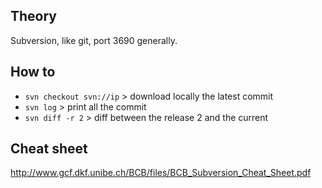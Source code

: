 ## Theory

Subversion, like git, port 3690 generally.

## How to

- ```svn checkout svn://ip``` > download locally the latest commit
- ```svn log``` > print all the commit
- ```svn diff -r 2``` > diff between the release 2 and the current

## Cheat sheet

http://www.gcf.dkf.unibe.ch/BCB/files/BCB_Subversion_Cheat_Sheet.pdf